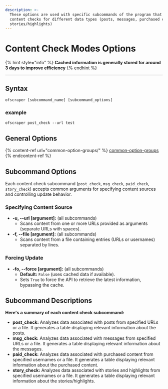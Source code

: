 ```yaml
---
description: >-
  These options are used with specific subcommands of the program that perform
  content checks for different data types (posts, messages, purchased content,
  stories/highlights)
---
```


# Content Check Modes Options

{% hint style="info" %}
&#x20;**Cached information is generally stored for around 3 days to improve efficiency**
{% endhint %}



***

## Syntax

```
ofscraper [subcommand_name] [subcommand_options]
```

### example

```
ofscraper post_check --url test
```

## General Options

{% content-ref url="common-option-groups/" %}
[common-option-groups](common-option-groups/)
{% endcontent-ref %}

## Subcommand Options

Each content check subcommand (`post_check`, `msg_check`, `paid_check`, `story_check`) accepts common arguments for specifying content sources and controlling update behavior.

### Specifying Content Source

* **-u, --url \[argument]:** (all subcommands)
  * Scans content from one or more URLs provided as arguments (separate URLs with spaces).
* **-f, --file \[argument]:** (all subcommands)
  * Scans content from a file containing entries (URLs or usernames) separated by lines.

### Forcing Update

* **-fo, --force \[argument]:** (all subcommands)
  * **Default:** `False` (uses cached data if available).
  * Sets `True` to force the API to retrieve the latest information, bypassing the cache.

## Subcommand Descriptions

**Here's a summary of each content check subcommand:**

* **post\_check:** Analyzes data associated with posts from specified URLs or a file. It generates a table displaying relevant information about the posts.
* **msg\_check:** Analyzes data associated with messages from specified URLs or a file. It generates a table displaying relevant information about the messages.
* **paid\_check:** Analyzes data associated with purchased content from specified usernames or a file. It generates a table displaying relevant information about the purchased content.
* **story\_check:** Analyzes data associated with stories and highlights from specified usernames or a file. It generates a table displaying relevant information about the stories/highlights.

